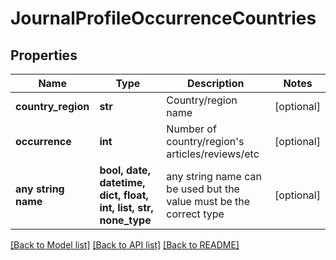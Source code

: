 # JournalProfileOccurrenceCountries


## Properties
Name | Type | Description | Notes
------------ | ------------- | ------------- | -------------
**country_region** | **str** | Country/region name | [optional] 
**occurrence** | **int** | Number of country/region&#39;s articles/reviews/etc | [optional] 
**any string name** | **bool, date, datetime, dict, float, int, list, str, none_type** | any string name can be used but the value must be the correct type | [optional]

[[Back to Model list]](../README.md#documentation-for-models) [[Back to API list]](../README.md#documentation-for-api-endpoints) [[Back to README]](../README.md)


